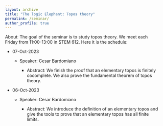 ```yaml
---
layout: archive
title: "The logic Elephant: Topos theory"
permalink: /seminar/
author_profile: true
---
```


About: The goal of the seminar is to study topos theory. We meet each Friday from 11:00-13:00 in STEM 612. Here it is the schedule:

- 07-Oct-2023

    + Speaker: Cesar Bardomiano

        * Abstract: We finish the proof that an elementary topos is finitely cocomplete. We also prove the fundamental
            theorem of topos theory.

- 06-Oct-2023

    + Speaker: Cesar Bardomiano

        * Abstract: We introduce the definition of an elementary topos and give the tools to prove that an elementary
            topos has all finite limits.